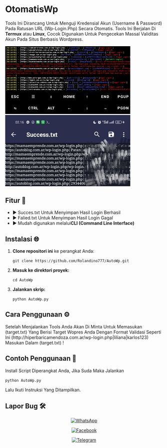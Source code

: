 <h1>OtomatisWp</h1>

<p>Tools Ini Dirancang Untuk Menguji Kredensial Akun (Username & Password) Pada Ratusan URL (Wp-Login.Php) Secara Otomatis. Tools Ini Berjalan Di <b>Termux</b> atau <b>Linux</b>, Cocok Digunakan Untuk Pengecekan Massal Validitas Akun Pada Situs Berbasis Wordpress.</p>

  <img src="kontol2.jpg" alt="Preview Tampilan Script" width="400">   <img src="kontol1.jpg" alt="Preview Tampilan Script" width="400">

<h2> Fitur 🚀</h2>
<ul>
  <li>▶ Succes.txt Untuk Menyimpan Hasil Login Berhasil</li>
  <li>▶ Falied.txt Untuk Menyimpan Hasil Login Gagal</li>
  <li>▶ Mudah digunakan melalui<b>CLI (Command Line Interface)</b></li>
</ul>

<h2> Instalasi 🌐</h2>
<ol>
  <li><b>Clone repositori ini</b> ke perangkat Anda:</li>
  <pre><code>git clone https://github.com/Rolandino777/AutoWp.git</code></pre>
  <li><b>Masuk ke direktori proyek:</b></li>
  <pre><code>cd AutoWp</code></pre>
  <li><b>Jalankan skrip:</b></li>
  <pre><code>python AutoWp.py</code></pre>
</ol>

<h2>Cara Penggunaan ⚙️</h2>
<p>Setelah Menjalankan Tools Anda Akan Di Minta Untuk Memasukan (target.txt) Yang Berisi Target Wopres Anda Dengan Format Validasi Seperti Ini 
(http://hiperbaricamendoza.com.ar/wp-login.php|liliana|karlos123) Masukan Dalam (target.txt) !</p>

<h2> Contoh Penggunaan 📝</h2>
<p>Install Script Diperangkat Anda, Jika Suda Maka Jalankan</p>
<pre><code>python AutoWp.py</code></pre>
<p>Lalu Ikuti Instruksi Yang Ditampilkan.</p>

<h2>Lapor Bug 🛠</h2>
<p align="center">
  <a href="https://wa.me/6281243587205" target="_blank">
    <img src="https://img.shields.io/badge/Chat%20on%20WhatsApp-25D366?style=for-the-badge&logo=whatsapp&logoColor=white" alt="WhatsApp">
  </a>
</p>
<p align="center">
  <a href="https://www.facebook.com/profile.php?id=100094471519310" target="_blank">
    <img src="https://img.shields.io/badge/Facebook-1877F2?style=for-the-badge&logo=facebook&logoColor=white" alt="Facebook">
  </a>
</p>
<p align="center">
  <a href="https://t.me/rolandino28" target="_blank">
    <img src="https://img.shields.io/badge/Telegram-0088cc?style=for-the-badge&logo=telegram&logoColor=white" alt="Telegram">

